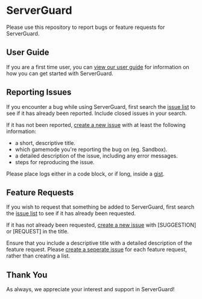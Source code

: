 ServerGuard
===========

Please use this repository to report bugs or feature requests for ServerGuard.

User Guide
----------

If you are a first time user, you can [view our user guide](https://github.com/alexgrist/ServerGuard/wiki/User-Guide) for information on how you can get started with ServerGuard.

Reporting Issues
----------------

If you encounter a bug while using ServerGuard, first search the [issue list](https://github.com/alexgrist/ServerGuard/issues) to see if it has already been reported. Include closed issues in your search.

If it has not been reported, [create a new issue](https://github.com/alexgrist/ServerGuard/issues/new) with at least the following information:

- a short, descriptive title.
- which gamemode you're reporting the bug on (eg. Sandbox).
- a detailed description of the issue, including any error messages.
- steps for reproducing the issue.

Please place logs either in a code block, or if long, inside a [gist](https://gist.github.com).

Feature Requests
----------------

If you wish to request that something be added to ServerGuard, first search the [issue list](https://github.com/alexgrist/ServerGuard/issues) to see if it has already been requested.

If it has not already been requested, [create a new issue](https://github.com/alexgrist/ServerGuard/issues/new) with [SUGGESTION] or [REQUEST] in the title.

Ensure that you include a descriptive title with a detailed description of the feature request.
Please [create a seperate issue](https://github.com/alexgrist/ServerGuard/issues/new) for each feature request, rather than creating a list.

Thank You
-------------------

As always, we appreciate your interest and support in ServerGuard!
